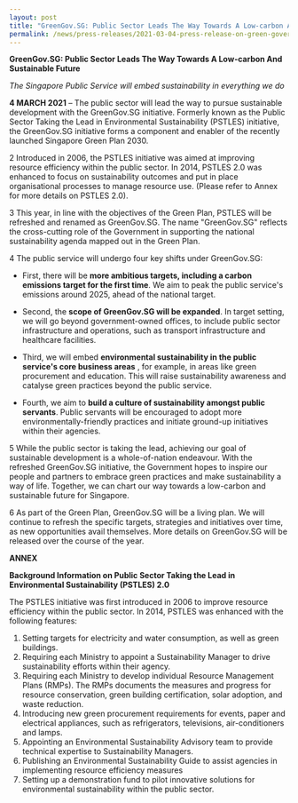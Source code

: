 ```yaml
---
layout: post
title: "GreenGov.SG: Public Sector Leads The Way Towards A Low-carbon And Sustainable Future"
permalink: /news/press-releases/2021-03-04-press-release-on-green-government/
---
```


**GreenGov.SG: Public Sector Leads The Way Towards A Low-carbon And Sustainable Future**

_The Singapore Public Service will embed sustainability in everything we do_

**4 MARCH 2021** – The public sector will lead the way to pursue sustainable development with the GreenGov.SG initiative. Formerly known as the Public Sector Taking the Lead in Environmental Sustainability (PSTLES) initiative, the GreenGov.SG initiative forms a component and enabler of the recently launched Singapore Green Plan 2030.

2 Introduced in 2006, the PSTLES initiative was aimed at improving resource efficiency within the public sector. In 2014, PSTLES 2.0 was enhanced to focus on sustainability outcomes and put in place organisational processes to manage resource use. (Please refer to Annex for more details on PSTLES 2.0).

3 This year, in line with the objectives of the Green Plan, PSTLES will be refreshed and renamed as GreenGov.SG. The name &quot;GreenGov.SG&quot; reflects the cross-cutting role of the Government in supporting the national sustainability agenda mapped out in the Green Plan.

4 The public service will undergo four key shifts under GreenGov.SG:

- First, there will be **more ambitious targets, including a carbon emissions target for the first time**. We aim to peak the public service&#39;s emissions around 2025, ahead of the national target.

- Second, the **scope of GreenGov.SG will be expanded**. In target setting, we will go beyond government-owned offices, to include public sector infrastructure and operations, such as transport infrastructure and healthcare facilities.

- Third, we will embed **environmental sustainability in the public service&#39;s core business areas** , for example, in areas like green procurement and education. This will raise sustainability awareness and catalyse green practices beyond the public service.

- Fourth, we aim to **build a culture of sustainability amongst public servants**. Public servants will be encouraged to adopt more environmentally-friendly practices and initiate ground-up initiatives within their agencies.

5 While the public sector is taking the lead, achieving our goal of sustainable development is a whole-of-nation endeavour. With the refreshed GreenGov.SG initiative, the Government hopes to inspire our people and partners to embrace green practices and make sustainability a way of life. Together, we can chart our way towards a low-carbon and sustainable future for Singapore.

6 As part of the Green Plan, GreenGov.SG will be a living plan. We will continue to refresh the specific targets, strategies and initiatives over time, as new opportunities avail themselves. More details on GreenGov.SG will be released over the course of the year.

**ANNEX**

**Background Information on Public Sector Taking the Lead in Environmental Sustainability (PSTLES) 2.0**

The PSTLES initiative was first introduced in 2006 to improve resource efficiency within the public sector. In 2014, PSTLES was enhanced with the following features:

1. Setting targets for electricity and water consumption, as well as green buildings.
2. Requiring each Ministry to appoint a Sustainability Manager to drive sustainability efforts within their agency.
3. Requiring each Ministry to develop individual Resource Management Plans (RMPs). The RMPs documents the measures and progress for resource conservation, green building certification, solar adoption, and waste reduction.
4. Introducing new green procurement requirements for events, paper and electrical appliances, such as refrigerators, televisions, air-conditioners and lamps.
5. Appointing an Environmental Sustainability Advisory team to provide technical expertise to Sustainability Managers.
6. Publishing an Environmental Sustainability Guide to assist agencies in implementing resource efficiency measures
7. Setting up a demonstration fund to pilot innovative solutions for environmental sustainability within the public sector.
